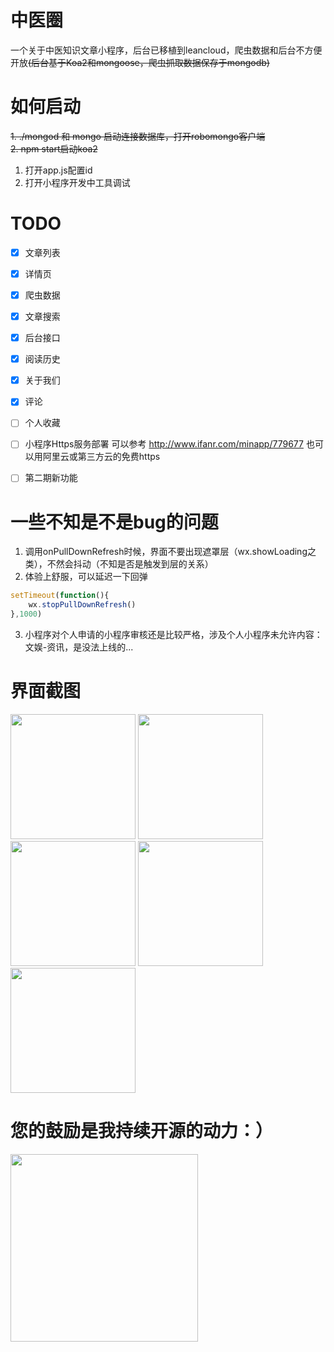 # 中医圈
一个关于中医知识文章小程序，后台已移植到leancloud，爬虫数据和后台不方便开放<del>(后台基于Koa2和mongoose，爬虫抓取数据保存于mongodb)</del>


# 如何启动
<del>1. ./mongod 和 mongo 启动连接数据库，打开robomongo客户端</del>  
<del>2. npm start启动koa2</del>  
1. 打开app.js配置id
2. 打开小程序开发中工具调试


# TODO
- [x] 文章列表
- [x] 详情页
- [x] 爬虫数据
- [x] 文章搜索
- [x] 后台接口
- [x] 阅读历史
- [x] 关于我们
- [x] 评论
- [ ] 个人收藏
- [ ] 小程序Https服务部署 可以参考 http://www.ifanr.com/minapp/779677 也可以用阿里云或第三方云的免费https
- [ ] 第二期新功能


# 一些不知是不是bug的问题
1. 调用onPullDownRefresh时候，界面不要出现遮罩层（wx.showLoading之类），不然会抖动（不知是否是触发到层的关系）
2. 体验上舒服，可以延迟一下回弹
```js
setTimeout(function(){
    wx.stopPullDownRefresh()
},1000)
```
3. 小程序对个人申请的小程序审核还是比较严格，涉及个人小程序未允许内容：文娱-资讯，是没法上线的...


# 界面截图
<img src="https://github.com/monw3c/zyq/blob/master/pic/4.pic.jpg" width="200"> <img src="https://github.com/monw3c/zyq/blob/master/pic/5.pic.jpg" width="200"> <img src="https://github.com/monw3c/zyq/blob/master/pic/6.pic.jpg" width="200"> <img src="https://github.com/monw3c/zyq/blob/master/pic/8.pic.jpg" width="200"> <img src="https://github.com/monw3c/zyq/blob/master/pic/7.pic.jpg" width="200">

# 您的鼓励是我持续开源的动力：）
<img src="https://github.com/monw3c/angularjs_pingan/blob/master/images/3.pic.jpg" width="300">
